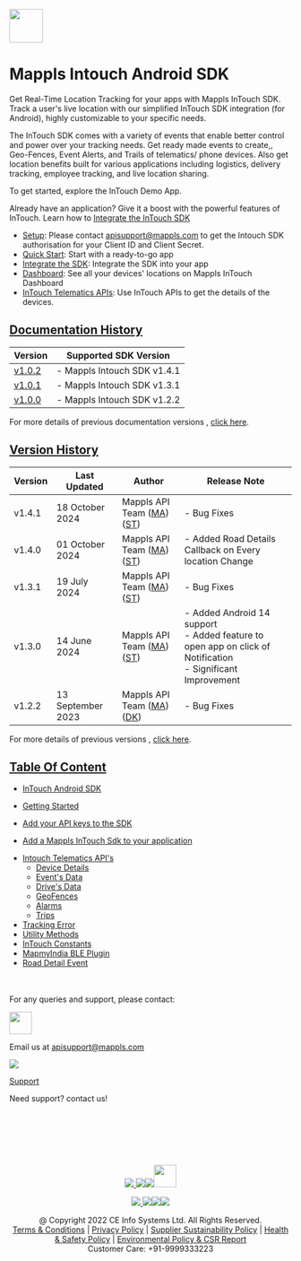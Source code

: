 [<img src="https://about.mappls.com/images/mappls-b-logo.svg" height="60"/> </p>](https://www.mapmyindia.com/api)

# Mappls Intouch Android SDK

Get Real-Time Location Tracking for your apps with Mappls InTouch SDK. Track a user's live location with our simplified InTouch SDK integration (for Android), highly customizable to your specific needs.

The InTouch SDK comes with a variety of events that enable better control and power over your tracking needs. Get ready made events to create,, Geo-Fences, Event Alerts, and Trails of telematics/ phone devices. Also get location benefits built for various applications including logistics, delivery tracking, employee tracking, and live location sharing.

To get started, explore the InTouch Demo App.

Already have an application? Give it a boost with the powerful features of InTouch. Learn how to [Integrate the InTouch SDK](#IntegrateIntouchSDK)

- [Setup](#Setup): Please contact apisupport@mappls.com to get the Intouch SDK authorisation for your Client ID and Client Secret.
- [Quick Start](https://github.com/mappls-api/mappls-intouch-android-sdk#intouchdemo-app): Start with a ready-to-go app
- [Integrate the SDK](#IntegrateIntouchSDK): Integrate the SDK into your app
- [Dashboard](./Dashboard.md): See all your devices' locations on Mappls InTouch Dashboard
- [InTouch Telematics APIs](./Dashboard.md): Use InTouch APIs to get the details of the devices.

## [Documentation History](#Documentation-History)

| Version | Supported SDK Version |
| ---- | ---- |
| [v1.0.2](docs/v1.0.2/README.md) | - Mappls Intouch SDK v1.4.1 |
| [v1.0.1](docs/v1.0.1/README.md) | - Mappls Intouch SDK v1.3.1 |
| [v1.0.0](docs/v1.0.0/README.md) | - Mappls Intouch SDK v1.2.2 |

For more details of previous documentation versions , [click here](docs/v1.0.2/Documentation-History.md).

## [Version History](#Version-History)

| Version | Last Updated | Author | Release Note|
| ---- | ---- | ---- | ---- |
| v1.4.1 | 18 October 2024| Mappls API Team ([MA](https://github.com/mdakram)) ([ST](https://github.com/saksham66)) | - Bug Fixes |
| v1.4.0 | 01 October 2024| Mappls API Team ([MA](https://github.com/mdakram)) ([ST](https://github.com/saksham66)) | - Added Road Details Callback on Every location Change |
| v1.3.1 | 19 July 2024| Mappls API Team ([MA](https://github.com/mdakram)) ([ST](https://github.com/saksham66)) | - Bug Fixes|
| v1.3.0 | 14 June 2024| Mappls API Team ([MA](https://github.com/mdakram)) ([ST](https://github.com/saksham66)) | - Added Android 14 support <br/> - Added feature to open app on click of Notification <br/> - Significant Improvement|
| v1.2.2 | 13 September 2023 | Mappls API Team ([MA](https://github.com/mdakram)) ([DK](https://github.com/katariadeepak86)) | - Bug Fixes|

For more details of previous versions , [click here](./Version-History.md).

## [Table Of Content](#Table-Of-Content)

- [InTouch Android SDK](docs/v1.0.2/GettingStarted.md)

* [Getting Started](docs/v1.0.2/GettingStarted.md#setup)

* [Add your API keys to the SDK](docs/v1.0.2/GettingStarted.md#step-2-set-your-publishable-key)

* [Add a Mappls InTouch Sdk to your application](docs/v1.0.2/GettingStarted.md#integrate-the-intouch-sdk)

- [Intouch Telematics API's](docs/v1.0.2/Dashboard.md)
    * [Device Details](docs/v1.0.2/DeviceDetails.md)
    * [Event's Data](docs/v1.0.2/Event-Data.md)
    * [Drive's Data](docs/v1.0.2/Drive-Data.md)
    * [GeoFences](docs/v1.0.2/Geofences.md)
    * [Alarms](docs/v1.0.2/Alarms.md)
    * [Trips](docs/v1.0.2/Trips.md)
- [Tracking Error](docs/v1.0.2/TrackingErrors.md)
- [Utility Methods](docs/v1.0.2/UtilityMethods.md)
- [InTouch Constants](docs/v1.0.2/InTouchConstants.md) 
- [MapmyIndia BLE Plugin](docs/v1.0.2/Mappls-BLE-Plugins.md)
- [Road Detail Event](docs/v1.0.2/Road-Event-Detail.md)
<br><br><br>

For any queries and support, please contact:

[<img src="https://about.mappls.com/images/mappls-logo.svg" height="40"/> </p>](https://about.mappls.com/api/)

Email us at [apisupport@mappls.com](mailto:apisupport@mappls.com)

![](https://www.mapmyindia.com/api/img/icons/support.png)

[Support](https://about.mappls.com/contact/)

Need support? contact us!

<br></br>

<br></br>

[<p align="center"> <img src="https://www.mapmyindia.com/api/img/icons/stack-overflow.png"/> ](https://stackoverflow.com/questions/tagged/mappls-api)[![](https://www.mapmyindia.com/api/img/icons/blog.png)](https://about.mappls.com/blog/)[![](https://www.mapmyindia.com/api/img/icons/gethub.png)](https://github.com/Mappls-api)[<img src="https://mmi-api-team.s3.ap-south-1.amazonaws.com/API-Team/npm-logo.one-third%5B1%5D.png" height="40"/> </p>](https://www.npmjs.com/org/mapmyindia)

[<p align="center"> <img src="https://www.mapmyindia.com/june-newsletter/icon4.png"/> ](https://www.facebook.com/Mapplsofficial)[![](https://www.mapmyindia.com/june-newsletter/icon2.png)](https://twitter.com/mappls)[![](https://www.mapmyindia.com/newsletter/2017/aug/llinkedin.png)](https://www.linkedin.com/company/mappls/)[![](https://www.mapmyindia.com/june-newsletter/icon3.png)](https://www.youtube.com/channel/UCAWvWsh-dZLLeUU7_J9HiOA)

<div  align="center">@ Copyright 2022 CE Info Systems Ltd. All Rights Reserved.</div>

<div  align="center">  <a  href="https://about.mappls.com/api/terms-&-conditions">Terms & Conditions</a> | <a  href="https://about.mappls.com/about/privacy-policy">Privacy Policy</a> | <a  href="https://about.mappls.com/pdf/mapmyIndia-sustainability-policy-healt-labour-rules-supplir-sustainability.pdf">Supplier Sustainability Policy</a> | <a  href="https://about.mappls.com/pdf/Health-Safety-Management.pdf">Health & Safety Policy</a> | <a  href="https://about.mappls.com/pdf/Environment-Sustainability-Policy-CSR-Report.pdf">Environmental Policy & CSR Report</a>

<div  align="center">Customer Care: +91-9999333223</div>
